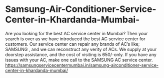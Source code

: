 # Samsung-Air-Conditioner-Service-Center-in-Khardanda-Mumbai-
Are you looking for the best AC service center in Mumbai? Then your search is over as we have introduced the best AC service center for customers. Our service center can repair any brands of AC’s like; SAMSUNG , and we can reconstruct any verity of ACs. We supply at your doorstep assistance, and the cost of visiting is 650/-only. If you have any issues with your AC, make one call to the SAMSUNG  AC service center.  https://samsungservicecentermumbai.in/samsung-airconditioner-service-center-in-khardanda-mumbai/
